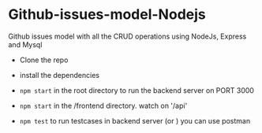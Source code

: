 # Github-issues-model-Nodejs
Github issues model with all the CRUD operations using NodeJs, Express and Mysql


- Clone the repo
- install the dependencies
- `npm start` in the root directory to run the backend server on PORT 3000

- `npm start` in the /frontend directory. watch on '/api'


- `npm test` to run testcases in backend server (or ) you can use postman

